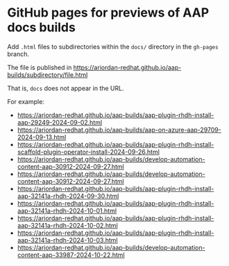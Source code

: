 # GitHub pages for previews of AAP docs builds

Add `.html` files to subdirectories within the `docs/` directory in the `gh-pages` branch.

The file is published in https://ariordan-redhat.github.io/aap-builds/subdirectory/file.html

That is, `docs` does not appear in the URL.

For example:

* https://ariordan-redhat.github.io/aap-builds/aap-plugin-rhdh-install-aap-29249-2024-09-02.html
* https://ariordan-redhat.github.io/aap-builds/aap-on-azure-aap-29709-2024-09-13.html
* https://ariordan-redhat.github.io/aap-builds/aap-plugin-rhdh-install-scaffold-plugin-operator-install-2024-09-26.html
* https://ariordan-redhat.github.io/aap-builds/develop-automation-content-aap-30912-2024-09-27.html
* https://ariordan-redhat.github.io/aap-builds/develop-automation-content-aap-30912-2024-09-27.html
* https://ariordan-redhat.github.io/aap-builds/aap-plugin-rhdh-install-aap-32141a-rhdh-2024-09-30.html
* https://ariordan-redhat.github.io/aap-builds/aap-plugin-rhdh-install-aap-32141a-rhdh-2024-10-01.html
* https://ariordan-redhat.github.io/aap-builds/aap-plugin-rhdh-install-aap-32141a-rhdh-2024-10-02.html
* https://ariordan-redhat.github.io/aap-builds/aap-plugin-rhdh-install-aap-32141a-rhdh-2024-10-03.html
* https://ariordan-redhat.github.io/aap-builds/develop-automation-content-aap-33987-2024-10-22.html
